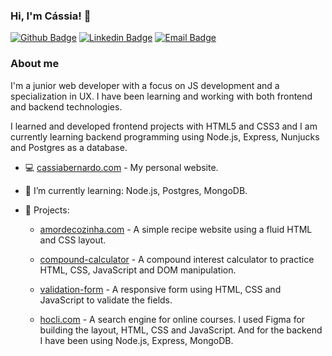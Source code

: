 ### Hi, I'm Cássia! 👋

[![Github Badge](https://img.shields.io/badge/-Github-000?style=flat-square&logo=Github&logoColor=white&link=https://github.com/cah90)](https://github.com/cah90)
[![Linkedin Badge](https://img.shields.io/badge/-LinkedIn-blue?style=flat-square&logo=Linkedin&logoColor=white&link=https://www.linkedin.com/in/cassiabernardodev/)](https://www.linkedin.com/in/cassiabernardodev/)
[![Email Badge](https://img.shields.io/badge/-Gmail-c14438?style=flat-square&logo=Gmail&logoColor=white&link=mailto:cascrisbern@gmail.com)](mailto:cascrisbern@gmail.com)


### About me
I'm a junior web developer with a focus on JS development and a specialization in UX. I have been learning and working with both frontend and backend technologies.

I learned and developed frontend projects with HTML5 and CSS3 and I am currently learning backend programming using Node.js, Express, Nunjucks and Postgres as a database.

- 💻 [cassiabernardo.com](https://cassiabernardo.com/) - My personal website. 

- 🌱 I’m currently learning: Node.js, Postgres, MongoDB.

- 🔭 Projects:
  - [amordecozinha.com](https://amordecozinha.com) - A simple recipe website using a fluid HTML and CSS layout.

  - [compound-calculator](https://cah90.github.io/compound-interest/) - A compound interest calculator to practice HTML, CSS, JavaScript and DOM manipulation.

  - [validation-form](https://cah90.github.io/sign-up-form/?#) - A responsive form using HTML, CSS and JavaScript to validate the fields.

  - [hocli.com](https://hocli.com) - A search engine for online courses. I used Figma for building the layout, HTML, CSS and JavaScript. And for the backend I have been using Node.js, Express, MongoDB.



<!--
Here are some ideas to get you started:

- 🔭 I’m currently working on ...
- 🌱 I’m currently learning ...
- 👯 I’m looking to collaborate on ...
- 🤔 I’m looking for help with ...
- 💬 Ask me about ...
- 📫 How to reach me: ...
- 😄 Pronouns: ...
- ⚡ Fun fact: ...
-->
